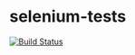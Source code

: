 # selenium-tests

[![Build Status](https://travis-ci.org/sincilite/selenium-tests.svg?branch=master)](https://travis-ci.org/sincilite/selenium-tests)
